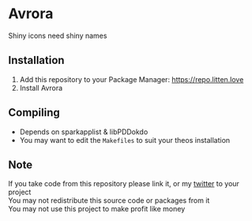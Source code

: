 # Avrora
Shiny icons need shiny names

## Installation
1. Add this repository to your Package Manager: https://repo.litten.love
2. Install Avrora

## Compiling
  - Depends on sparkapplist & libPDDokdo
  - You may want to edit the `Makefiles` to suit your theos installation

## Note
If you take code from this repository please link it, or my [twitter](https://twitter.com/schneelittchen) to your project  
You may not redistribute this source code or packages from it  
You may not use this project to make profit like money
